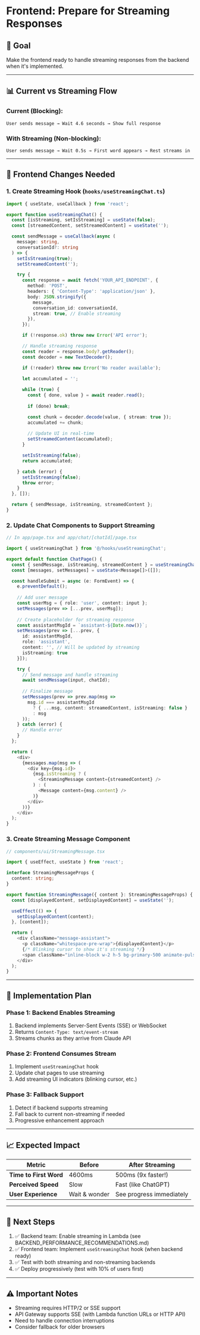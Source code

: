 # Frontend: Prepare for Streaming Responses

## 🎯 Goal
Make the frontend ready to handle streaming responses from the backend when it's implemented.

---

## 📊 Current vs Streaming Flow

### Current (Blocking):
```
User sends message → Wait 4.6 seconds → Show full response
```

### With Streaming (Non-blocking):
```
User sends message → Wait 0.5s → First word appears → Rest streams in
```

---

## 🔧 Frontend Changes Needed

### 1. Create Streaming Hook (`hooks/useStreamingChat.ts`)

```typescript
import { useState, useCallback } from 'react';

export function useStreamingChat() {
  const [isStreaming, setIsStreaming] = useState(false);
  const [streamedContent, setStreamedContent] = useState('');

  const sendMessage = useCallback(async (
    message: string,
    conversationId?: string
  ) => {
    setIsStreaming(true);
    setStreamedContent('');

    try {
      const response = await fetch('YOUR_API_ENDPOINT', {
        method: 'POST',
        headers: { 'Content-Type': 'application/json' },
        body: JSON.stringify({
          message,
          conversation_id: conversationId,
          stream: true, // Enable streaming
        }),
      });

      if (!response.ok) throw new Error('API error');

      // Handle streaming response
      const reader = response.body?.getReader();
      const decoder = new TextDecoder();

      if (!reader) throw new Error('No reader available');

      let accumulated = '';
      
      while (true) {
        const { done, value } = await reader.read();
        
        if (done) break;

        const chunk = decoder.decode(value, { stream: true });
        accumulated += chunk;
        
        // Update UI in real-time
        setStreamedContent(accumulated);
      }

      setIsStreaming(false);
      return accumulated;

    } catch (error) {
      setIsStreaming(false);
      throw error;
    }
  }, []);

  return { sendMessage, isStreaming, streamedContent };
}
```

### 2. Update Chat Components to Support Streaming

```typescript
// In app/page.tsx and app/chat/[chatId]/page.tsx

import { useStreamingChat } from '@/hooks/useStreamingChat';

export default function ChatPage() {
  const { sendMessage, isStreaming, streamedContent } = useStreamingChat();
  const [messages, setMessages] = useState<Message[]>([]);

  const handleSubmit = async (e: FormEvent) => {
    e.preventDefault();
    
    // Add user message
    const userMsg = { role: 'user', content: input };
    setMessages(prev => [...prev, userMsg]);
    
    // Create placeholder for streaming response
    const assistantMsgId = `assistant-${Date.now()}`;
    setMessages(prev => [...prev, {
      id: assistantMsgId,
      role: 'assistant',
      content: '', // Will be updated by streaming
      isStreaming: true
    }]);

    try {
      // Send message and handle streaming
      await sendMessage(input, chatId);
      
      // Finalize message
      setMessages(prev => prev.map(msg => 
        msg.id === assistantMsgId 
          ? { ...msg, content: streamedContent, isStreaming: false }
          : msg
      ));
    } catch (error) {
      // Handle error
    }
  };

  return (
    <div>
      {messages.map(msg => (
        <div key={msg.id}>
          {msg.isStreaming ? (
            <StreamingMessage content={streamedContent} />
          ) : (
            <Message content={msg.content} />
          )}
        </div>
      ))}
    </div>
  );
}
```

### 3. Create Streaming Message Component

```typescript
// components/ui/StreamingMessage.tsx

import { useEffect, useState } from 'react';

interface StreamingMessageProps {
  content: string;
}

export function StreamingMessage({ content }: StreamingMessageProps) {
  const [displayedContent, setDisplayedContent] = useState('');

  useEffect(() => {
    setDisplayedContent(content);
  }, [content]);

  return (
    <div className="message-assistant">
      <p className="whitespace-pre-wrap">{displayedContent}</p>
      {/* Blinking cursor to show it's streaming */}
      <span className="inline-block w-2 h-5 bg-primary-500 animate-pulse ml-1" />
    </div>
  );
}
```

---

## 🚀 Implementation Plan

### Phase 1: Backend Enables Streaming
1. Backend implements Server-Sent Events (SSE) or WebSocket
2. Returns `Content-Type: text/event-stream`
3. Streams chunks as they arrive from Claude API

### Phase 2: Frontend Consumes Stream
1. Implement `useStreamingChat` hook
2. Update chat pages to use streaming
3. Add streaming UI indicators (blinking cursor, etc.)

### Phase 3: Fallback Support
1. Detect if backend supports streaming
2. Fall back to current non-streaming if needed
3. Progressive enhancement approach

---

## 📈 Expected Impact

| Metric | Before | After Streaming |
|--------|--------|-----------------|
| **Time to First Word** | 4600ms | 500ms (9x faster!) |
| **Perceived Speed** | Slow | Fast (like ChatGPT) |
| **User Experience** | Wait & wonder | See progress immediately |

---

## 🎯 Next Steps

1. ✅ Backend team: Enable streaming in Lambda (see BACKEND_PERFORMANCE_RECOMMENDATIONS.md)
2. ✅ Frontend team: Implement `useStreamingChat` hook (when backend ready)
3. ✅ Test with both streaming and non-streaming backends
4. ✅ Deploy progressively (test with 10% of users first)

---

## ⚠️ Important Notes

- Streaming requires HTTP/2 or SSE support
- API Gateway supports SSE (with Lambda function URLs or HTTP API)
- Need to handle connection interruptions
- Consider fallback for older browsers

